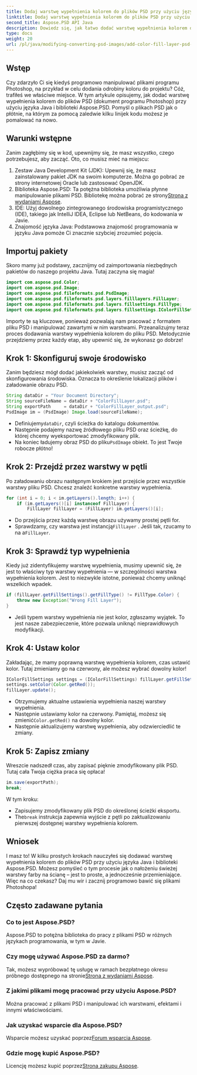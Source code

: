 ```yaml
---
title: Dodaj warstwę wypełnienia kolorem do plików PSD przy użyciu języka Java
linktitle: Dodaj warstwę wypełnienia kolorem do plików PSD przy użyciu języka Java
second_title: Aspose.PSD API Java
description: Dowiedz się, jak łatwo dodać warstwę wypełnienia kolorem do plików PSD przy użyciu Java i Aspose.PSD. Postępuj zgodnie z naszym samouczkiem krok po kroku, aby szybciej projektować.
type: docs
weight: 20
url: /pl/java/modifying-converting-psd-images/add-color-fill-layer-psd-files/
---
```

## Wstęp
Czy zdarzyło Ci się kiedyś programowo manipulować plikami programu Photoshop, na przykład w celu dodania odrobiny koloru do projektu? Cóż, trafiłeś we właściwe miejsce. W tym artykule opisujemy, jak dodać warstwę wypełnienia kolorem do plików PSD (dokument programu Photoshop) przy użyciu języka Java i biblioteki Aspose.PSD. Pomyśl o plikach PSD jak o płótnie, na którym za pomocą zaledwie kilku linijek kodu możesz je pomalować na nowo.
## Warunki wstępne
Zanim zagłębimy się w kod, upewnijmy się, że masz wszystko, czego potrzebujesz, aby zacząć. Oto, co musisz mieć na miejscu:
1. Zestaw Java Development Kit (JDK): Upewnij się, że masz zainstalowany pakiet JDK na swoim komputerze. Można go pobrać ze strony internetowej Oracle lub zastosować OpenJDK.
2.  Biblioteka Aspose.PSD: Ta potężna biblioteka umożliwia płynne manipulowanie plikami PSD. Bibliotekę można pobrać ze strony[Strona z wydaniami Aspose](https://releases.aspose.com/psd/java/).
3. IDE: Użyj dowolnego zintegrowanego środowiska programistycznego (IDE), takiego jak IntelliJ IDEA, Eclipse lub NetBeans, do kodowania w Javie.
4. Znajomość języka Java: Podstawowa znajomość programowania w języku Java pomoże Ci znacznie szybciej zrozumieć pojęcia.
## Importuj pakiety
Skoro mamy już podstawy, zacznijmy od zaimportowania niezbędnych pakietów do naszego projektu Java. Tutaj zaczyna się magia! 
```java
import com.aspose.psd.Color;
import com.aspose.psd.Image;
import com.aspose.psd.fileformats.psd.PsdImage;
import com.aspose.psd.fileformats.psd.layers.filllayers.FillLayer;
import com.aspose.psd.fileformats.psd.layers.fillsettings.FillType;
import com.aspose.psd.fileformats.psd.layers.fillsettings.IColorFillSettings;
```
Importy te są kluczowe, ponieważ pozwalają nam pracować z formatem pliku PSD i manipulować zawartymi w nim warstwami.
Przeanalizujmy teraz proces dodawania warstwy wypełnienia kolorem do pliku PSD. Metodycznie przejdziemy przez każdy etap, aby upewnić się, że wykonasz go dobrze!
## Krok 1: Skonfiguruj swoje środowisko
Zanim będziesz mógł dodać jakiekolwiek warstwy, musisz zacząć od skonfigurowania środowiska. Oznacza to określenie lokalizacji plików i załadowanie obrazu PSD. 
```java
String dataDir = "Your Document Directory";
String sourceFileName = dataDir + "ColorFillLayer.psd";
String exportPath     = dataDir + "ColorFillLayer_output.psd";
PsdImage im = (PsdImage) Image.load(sourceFileName);
```
-  Definiujemy`dataDir`, czyli ścieżka do katalogu dokumentów.
- Następnie podajemy nazwę źródłowego pliku PSD oraz ścieżkę, do której chcemy wyeksportować zmodyfikowany plik.
-  Na koniec ładujemy obraz PSD do pliku`PsdImage` obiekt. To jest Twoje robocze płótno!
## Krok 2: Przejdź przez warstwy w pętli
Po załadowaniu obrazu następnym krokiem jest przejście przez wszystkie warstwy pliku PSD. Chcesz znaleźć konkretne warstwy wypełnienia.
```java
for (int i = 0; i < im.getLayers().length; i++) {
    if (im.getLayers()[i] instanceof FillLayer) {
        FillLayer fillLayer = (FillLayer) im.getLayers()[i];
```
- Do przejścia przez każdą warstwę obrazu używamy prostej pętli for.
-  Sprawdzamy, czy warstwa jest instancją`FillLayer` . Jeśli tak, rzucamy to na a`FillLayer`.
## Krok 3: Sprawdź typ wypełnienia
Kiedy już zidentyfikujemy warstwę wypełnienia, musimy upewnić się, że jest to właściwy typ warstwy wypełnienia — w szczególności warstwa wypełnienia kolorem. Jest to niezwykle istotne, ponieważ chcemy uniknąć wszelkich wpadek.
```java
if (fillLayer.getFillSettings().getFillType() != FillType.Color) {
    throw new Exception("Wrong Fill Layer");
}
```
- Jeśli typem warstwy wypełnienia nie jest kolor, zgłaszamy wyjątek. To jest nasze zabezpieczenie, które pozwala uniknąć nieprawidłowych modyfikacji.
## Krok 4: Ustaw kolor
Zakładając, że mamy poprawną warstwę wypełnienia kolorem, czas ustawić kolor. Tutaj zmieniamy go na czerwony, ale możesz wybrać dowolny kolor!
```java
IColorFillSettings settings = (IColorFillSettings) fillLayer.getFillSettings();
settings.setColor(Color.getRed());
fillLayer.update();
```
- Otrzymujemy aktualne ustawienia wypełnienia naszej warstwy wypełnienia.
-  Następnie ustawiamy kolor na czerwony. Pamiętaj, możesz się zmienić`Color.getRed()` na dowolny kolor.
- Następnie aktualizujemy warstwę wypełnienia, aby odzwierciedlić te zmiany.
## Krok 5: Zapisz zmiany
Wreszcie nadszedł czas, aby zapisać pięknie zmodyfikowany plik PSD. Tutaj cała Twoja ciężka praca się opłaca!
```java
im.save(exportPath);
break;
```
W tym kroku:
- Zapisujemy zmodyfikowany plik PSD do określonej ścieżki eksportu.
-  The`break` instrukcja zapewnia wyjście z pętli po zaktualizowaniu pierwszej dostępnej warstwy wypełnienia kolorem.
## Wniosek
I masz to! W kilku prostych krokach nauczyłeś się dodawać warstwę wypełnienia kolorem do plików PSD przy użyciu języka Java i biblioteki Aspose.PSD. Możesz pomyśleć o tym procesie jak o nałożeniu świeżej warstwy farby na ścianę – jest to proste, a jednocześnie przemieniające. Więc na co czekasz? Daj mu wir i zacznij programowo bawić się plikami Photoshopa!
## Często zadawane pytania
### Co to jest Aspose.PSD?  
Aspose.PSD to potężna biblioteka do pracy z plikami PSD w różnych językach programowania, w tym w Javie.
### Czy mogę używać Aspose.PSD za darmo?  
 Tak, możesz wypróbować tę usługę w ramach bezpłatnego okresu próbnego dostępnego na stronie[Strona z wydaniami Aspose](https://releases.aspose.com/).
### Z jakimi plikami mogę pracować przy użyciu Aspose.PSD?  
Można pracować z plikami PSD i manipulować ich warstwami, efektami i innymi właściwościami.
### Jak uzyskać wsparcie dla Aspose.PSD?  
 Wsparcie możesz uzyskać poprzez[Forum wsparcia Aspose](https://forum.aspose.com/c/psd/34).
### Gdzie mogę kupić Aspose.PSD?  
 Licencję możesz kupić poprzez[Strona zakupu Aspose](https://purchase.aspose.com/buy).